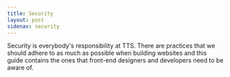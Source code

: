 ```yaml
---
title: Security
layout: post
sidenav: security
---
```


Security is everybody's responsibility at TTS. There are practices that we should adhere to as much as possible when building websites and this guide contains the ones that front-end designers and developers need to be aware of.

